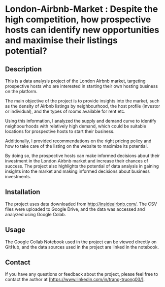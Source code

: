 # London-Airbnb-Market : Despite the high competition, how prospective hosts can identify new opportunities and maximise their listings potential?

## Description
This is a data analysis project of the London Airbnb market, targeting prospective hosts who are interested in starting their own hosting business on the platform. 

The main objective of the project is to provide insights into the market, such as the density of Airbnb listings by neighbourhood, the host profile (investor or individual), and the types of rooms available for rent etc. 

Using this information, I analyzed the supply and demand curve to identify neighbourhoods with relatively high demand, which could be suitable locations for prospective hosts to start their business. 

Additionally, I provided recommendations on the right pricing policy and how to take care of the listing on the website to maximize its potential. 

By doing so, the prospective hosts can make informed decisions about their investment in the London Airbnb market and increase their chances of success. The project also highlights the potential of data analysis in gaining insights into the market and making informed decisions about business investments.

## Installation
The project uses data downloaded from http://insideairbnb.com/. The CSV files were uploaded to Google Drive, and the data was accessed and analyzed using Google Colab.

## Usage
The Google Collab Notebook used in the project can be viewed directly on GitHub, and the data sources used in the project are linked in the notebook.

## Contact
If you have any questions or feedback about the project, please feel free to contact the author at [https://www.linkedin.com/in/trang-truong00/].
